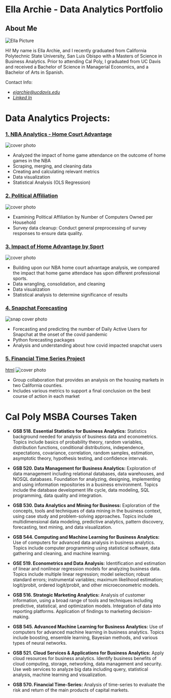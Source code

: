 # Ella Archie - Data Analytics Portfolio

## About Me
![Ella Picture](https://github.com/ellaarchie/ellaarchie.github.io/blob/main/8D9FB647-732E-4D50-A57F-35448A598A21_1_105_c.jpeg?raw=true)


Hi! My name is Ella Archie, and I recently graduated from California Polytechnic State University, San Luis Obispo with a Masters of Science in Business Analytics. Prior to attending Cal Poly, I graduated from UC Davis and received a Bachelor of Science in Managerial Economics, and a Bachelor of Arts in Spanish. 


Contact Info: 
* *ejarchie@ucdavis.edu* 
* *[Linked In](https://www.linkedin.com/in/ella-archie-126aa1268/)*

# Data Analytics Projects:

### [1. NBA Analytics - Home Court Advantage](https://github.com/ellaarchie/projects/blob/main/NBA_Analytics.ipynb)
![cover photo](https://github.com/ellaarchie/ellaarchie.github.io/blob/main/Screenshot%202023-08-11%20at%204.18.42%20PM.png?raw=true)
* Analyzed the impact of home game attendance on the outcome of home games in the NBA
* Scraping, merging, and cleaning data
* Creating and calculating relevant metrics
* Data visualization
* Statistical Analysis (OLS Regression)

### [2. Political Affiliation](https://github.com/ellaarchie/projects/blob/main/Political_Affiliation_Analysis.ipynb)
![cover photo](https://github.com/ellaarchie/ellaarchie.github.io/blob/main/Screenshot%202023-08-11%20at%204.15.04%20PM.png?raw=true)
* Examining Political Affiliation by Number of Computers Owned per Household
* Survey data cleanup: Conduct general preprocessing of survey responses to ensure data quality.


### [3. Impact of Home Advantage by Sport](https://github.com/ellaarchie/projects/blob/main/Home_Advantage_by_sport.ipynb) 
![cover photo](https://github.com/ellaarchie/ellaarchie.github.io/blob/main/homeadvantage.png?raw=true)
* Building upon our NBA home court advantage analysis, we compared the impact that home game attendace has upon different professional sports.
* Data wrangling, consolidation, and cleaning
* Data visualization
* Statistical analysis to determine significance of results 

### [4. Snapchat Forecasting](https://github.com/ellaarchie/projects/blob/main/Snapchat_Forecasting.ipynb)
![snap cover photo](https://github.com/ellaarchie/ellaarchie.github.io/blob/main/snapchat_covid.jpeg?raw=true)
* Forecasting and predicting the number of Daily Active Users for Snapchat at the onset of the covid pandemic
* Python forecasting packages
* Analysis and understanding about how covid impacted snapchat users 

### [5. Financial Time Series Project](https://github.com/ellaarchie/projects/blob/main/Financial%20Time%20Series%20Final%20Project%20Report.pdf)
[html](https://github.com/ellaarchie/projects/blob/main/Financial_TS_Final_ProjectReport.html)
![cover photo](https://github.com/ellaarchie/ellaarchie.github.io/blob/main/Screenshot%202023-08-11%20at%204.20.15%20PM.png?raw=true)
* Group collaboration that provides an analysis on the housing markets in two California counties.
* Includes various metrics to support a final conclusion on the best course of action in each market 


# Cal Poly MSBA Courses Taken

* **GSB 518. Essential Statistics for Business Analytics:**
Statistics background needed for analysis of business data and econometrics. Topics include basics of probability theory, random variables, distribution functions, conditional distributions, independence, expectations, covariance, correlation, random samples, estimation, asymptotic theory, hypothesis testing, and confidence intervals.

* **GSB 520. Data Management for Business Analytics:**
Exploration of data management including relational databases, data warehouses, and NOSQL databases. Foundation for analyzing, designing, implementing and using information repositories in a business environment. Topics include the database development life cycle, data modeling, SQL programming, data quality and integration. 

* **GSB 530. Data Analytics and Mining for Business:**
Exploration of the concepts, tools and techniques of data mining in the business context, using case study and problem-solving approaches. Topics include multidimensional data modeling, predictive analytics, pattern discovery, forecasting, text mining, and data visualization.

* **GSB 544. Computing and Machine Learning for Business Analytics:**
Use of computers for advanced data analysis in business analytics. Topics include computer programming using statistical software, data gathering and cleaning, and machine learning.

* **GSE 519. Econometrics and Data Analysis:**
Identification and estimation of linear and nonlinear regression models for analyzing business data. Topics include multiple linear regression; model selection; robust standard errors; instrumental variables; maximum likelihood estimation; logit/probit, ordered logit/probit, and other microeconometric models.

* **GSB 516. Strategic Marketing Analytics:**
Analysis of customer information, using a broad range of tools and techniques including predictive, statistical, and optimization models. Integration of data into reporting platforms. Application of findings to marketing decision-making.

* **GSB 545. Advanced Machine Learning for Business Analytics:**
Use of computers for advanced machine learning in business analytics. Topics include boosting, ensemble learning, Bayesian methods, and various types of neural networks.

* **GSB 521. Cloud Services & Applications for Business Analytics:**
Apply cloud resources for business analytics. Identify business benefits of cloud computing, storage, networking, data management and security. Use web services to analyze big data including query, statistical analysis, machine learning and visualization.

* **GSB 570. Financial Time-Series:**
Analysis of time-series to evaluate the risk and return of the main products of capital markets.
